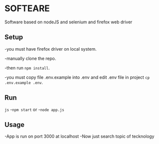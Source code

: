 # SOFTEARE

Software based on nodeJS and selenium and firefox web driver


## Setup
-you must have firefox driver on local system.

-manually clone the repo.

-then run 
`npm install`.

-you must copy file .env.example into .env and edit .env file in project
`cp .env.example .env`.



## Run
```js```
-`npm start`
or
-`node app.js`

## Usage
-App is run on port 3000 at localhost 
-Now just search topic of tecknology
